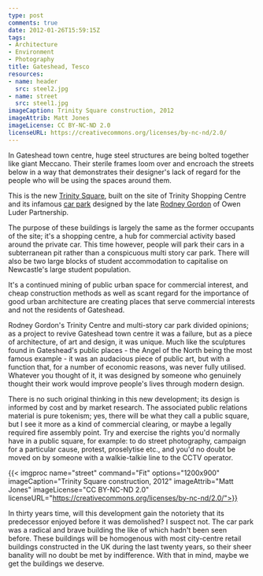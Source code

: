 ```yaml
---
type: post
comments: true
date: 2012-01-26T15:59:15Z
tags:
- Architecture
- Environment
- Photography
title: Gateshead, Tesco
resources:
- name: header
  src: steel2.jpg
- name: street
  src: steel1.jpg
imageCaption: Trinity Square construction, 2012
imageAttrib: Matt Jones
imageLicense: CC BY-NC-ND 2.0
licenseURL: https://creativecommons.org/licenses/by-nc-nd/2.0/
---
```



In Gateshead town centre, huge steel structures are being bolted together like giant Meccano. Their sterile frames loom over and encroach the streets below in a way that demonstrates their designer's lack of regard for the people who will be using the spaces around them.

This is the new [Trinity Square](http://www.yourtrinitysquare.co.uk/index.aspx), built on the site of Trinity Shopping Centre and its infamous [car park](http://www.flickr.com/groups/gatesheadcarpark/pool/) designed by the late [Rodney Gordon](http://en.wikipedia.org/wiki/Rodney_Gordon) of Owen Luder Partnership.

The purpose of these buildings is largely the same as the former occupants of the site; it's a shopping centre, a hub for commercial activity based around the private car. This time however, people will park their cars in a subterranean pit rather than a conspicuous multi story car park. There will also be two large blocks of student accommodation to capitalise on Newcastle's large student population.

It's a continued mining of public urban space for commercial interest, and cheap construction methods as well as scant regard for the importance of good urban architecture are creating places that serve commercial interests and not the residents of Gateshead.

Rodney Gordon's Trinity Centre and multi-story car park divided opinions; as a project to revive Gateshead town centre it was a failure, but as a piece of architecture, of art and design, it was unique. Much like the sculptures found in Gateshead's public places - the Angel of the North being the most famous example - it was an audacious piece of public art, but with a function that, for a number of economic reasons, was never fully utilised. Whatever you thought of it, it was designed by someone who genuinely thought their work would improve people's lives through modern design.

There is no such original thinking in this new development; its design is informed by cost and by market research. The associated public relations material is pure tokenism; yes, there will be what they call a public square, but I see it more as a kind of commercial clearing, or maybe a legally required fire assembly point. Try and exercise the rights you'd normally have in a public square, for example: to do street photography, campaign for a particular cause, protest, proselytise etc., and you'd no doubt be moved on by someone with a walkie-talkie line to the CCTV operator.

{{< imgproc
    name="street"
    command="Fit"
    options="1200x900"
    imageCaption="Trinity Square construction, 2012"
    imageAttrib="Matt Jones"
    imageLicense="CC BY-NC-ND 2.0"
    licenseURL="https://creativecommons.org/licenses/by-nc-nd/2.0/">}}

In thirty years time, will this development gain the notoriety that its predecessor enjoyed before it was demolished? I suspect not. The car park was a radical and brave building the like of which hadn't been seen before. These buildings will be homogenous with most city-centre retail buildings constructed in the UK during the last twenty years, so their sheer banality will no doubt be met by indifference. With that in mind, maybe we get the buildings we deserve.


